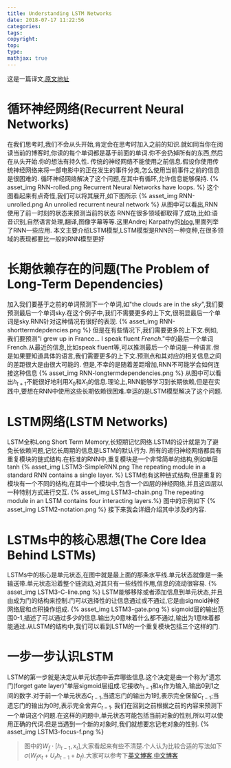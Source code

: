 ```yaml
---
title: Understanding LSTM Networks
date: 2018-07-17 11:22:56
categories:
tags:
copyright:
top:
type:
mathjax: true
---
```

这是一篇译文,[原文地址](https://colah.github.io/posts/2015-08-Understanding-LSTMs/)

# 循环神经网络(Recurrent Neural Networks)

在我们思考时,我们不会从头开始,肯定会在思考时加入之前的知识.就如同当你在阅读当前的博客时,你读的每个单词都是基于前面的单词.你不会扔掉所有的东西,然后在从头开始.你的想法有持久性.
传统的神经网络不能使用之前信息.假设你使用传统神经网络来将一部电影中的正在发生的事件分类,怎么使用当前事件之前的信息是很困难的.
循环神经网络解决了这个问题,在其中有循环,允许信息能够保持.
{% asset_img RNN-rolled.png Recurrent Neural Networks have loops. %}
这个图看起来有点奇怪,我们可以将其展开,如下图所示
{% asset_img RNN-unrolled.png An unrolled recurrent neural network %}
从图中可以看出,RNN使用了前一时刻的状态来预测当前的状态
RNN在很多领域都取得了成功,比如:语音识别,自然语言处理,翻译,图像字幕等等.这里Andrej Karpathy的[blog](http://karpathy.github.io/2015/05/21/rnn-effectiveness/),里面列举了RNN一些应用.
本文主要介绍LSTM模型,LSTM模型是RNN的一种变种,在很多领域的表现都要比一般的RNN模型更好

# 长期依赖存在的问题(The Problem of Long-Term Dependencies)

加入我们要基于之前的单词预测下一个单词,如"the clouds are in the *sky*",我们要预测最后一个单词sky.在这个例子中,我们不需要更多的上下文,很明显最后一个单词是sky.RNN针对这种情况有很好的表现.
{% asset_img RNN-shorttermdepdencies.png %}
但是在有些情况下,我们需要更多的上下文.例如,我们要预测"I grew up in France… I speak fluent *French*."中的最后一个单词French.从最近的信息,比如speak fluent等,可以推测最后一个单词是一种语言.但是如果要知道具体的语言,我们需要更多的上下文.预测点和其对应的相关信息之间的差距很大是由很大可能的.
但是,不幸的是随着差距增加,RNN不可能学会如何连接这种信息
{% asset_img RNN-longtermdependencies.png %}
从图中可以看出$h_{t+1}$不能很好地利用$X_0$和$X_1$的信息.理论上,RNN能够学习到长期依赖,但是在实践中,要想在RNN中使用这些长期依赖很困难.幸运的是LSTM模型解决了这个问题.

# LSTM网络(LSTM Networks)

LSTM全称Long Short Term Memory,长短期记忆网络.LSTM的设计就是为了避免长依赖问题,记忆长周期的信息是LSTM的默认行为.
所有的递归神经网络都具有重复模块的链式结构.在标准的RNN中,重复模块是一个非常简单的结构,例如单层tanh
{% asset_img LSTM3-SimpleRNN.png The repeating module in a standard RNN contains a single layer. %}
LSTM也有这种链式结构,但是重复的模块有一个不同的结构,在其中一个模块中,包含一个四层的神经网络,并且这四层以一种特别方式进行交互.
{% asset_img LSTM3-chain.png The repeating module in an LSTM contains four interacting layers.%}
图中的示例如下
{% asset_img LSTM2-notation.png %}
接下来我会详细介绍其中涉及的内容.

# LSTMs中的核心思想(The Core Idea Behind LSTMs)

LSTMs中的核心是单元状态,在图中就是最上面的那条水平线.单元状态就像是一条输送带.单元状态沿着整个链流动,对其只有一些线性作用,信息的流动很容易.
{% asset_img LSTM3-C-line.png %}
LSTM能够移除或者添加信息到单元状态,并且由成为门的结构来控制.门可以选择性的让信息通过或不通过,它是由sigmoid神经网络层和点积操作组成.
{% asset_img LSTM3-gate.png %}
sigmoid层的输出范围0-1,描述了可以通过多少的信息.输出为0意味着什么都不通过,输出为1意味着都能通过.从LSTM的结构中,我们可以看到LSTM的一个重复模块包括三个这样的门.

# 一步一步认识LSTM

LSTM的第一步就是决定从单元状态中丢弃哪些信息.这个决定是由一个称为"遗忘门(forget gate layer)"单层sigmoid层组成.它接收$h_{t-1}$和$x_t$作为输入,输出0到1之间的数字.对于前一个单元状态$C_{t-1}$,当遗忘门的输出为1时,表示完全保留$C_{t-1}$;当遗忘门的输出为0时,表示完全舍弃$C_{t-1}$.
我们在回到之前根据之前的内容来预测下一个单词这个问题.在这样的问题中,单元状态可能包括当前对象的性别,所以可以使用正确的代词.但是当遇到一个新的对象时,我们就想要忘记老对象的性别.
{% asset_img LSTM3-focus-f.png %}

>图中的$W_f \cdot [h_{t-1},x_t]$,大家看起来有些不清楚.个人认为比较合适的写法如下
>$\sigma(W_fx_t + U_r h_{t-1} + b_f)$.大家可以参考下[英文博客](http://blog.echen.me/2017/05/30/exploring-lstms/),[中文博客](https://www.jiqizhixin.com/articles/2017-07-24-2)

